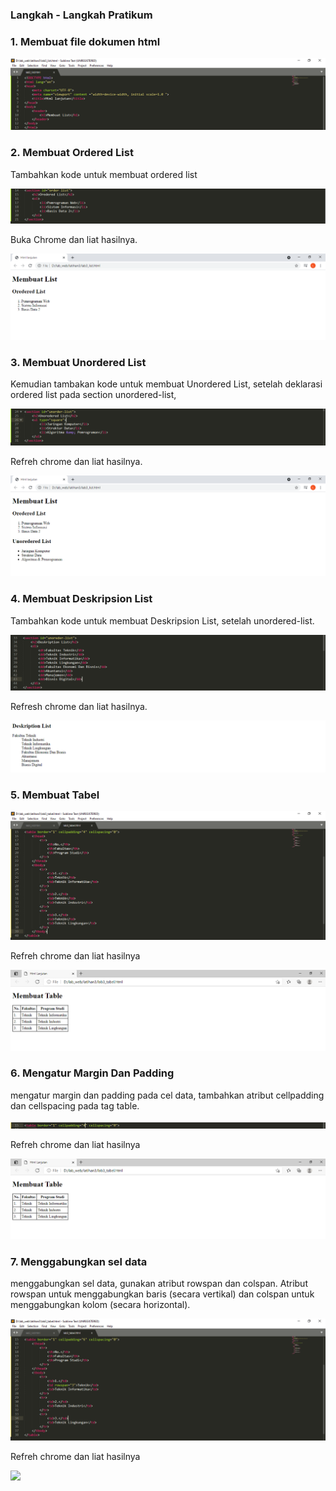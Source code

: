 ### Langkah - Langkah Pratikum

### 1. Membuat file dokumen html

![](Photo/1.PNG)

### 2. Membuat Ordered List
Tambahkan kode untuk membuat ordered list

![](Photo/2.PNG)

Buka Chrome dan liat hasilnya.

![](Photo/3.PNG)

### 3. Membuat Unordered List
Kemudian tambakan kode untuk membuat Unordered List, setelah deklarasi ordered list pada
section unordered-list,

![](Photo/4.PNG)

Refreh chrome dan liat hasilnya.

![](Photo/5.PNG)

### 4. Membuat Deskripsion List
Tambahkan kode untuk membuat Deskripsion List, setelah unordered-list.

![](Photo/6.PNG)

Refresh chrome dan liat hasilnya.

![](Photo/7.PNG)

### 5. Membuat Tabel

![](Photo/9.PNG)

Refreh chrome dan liat hasilnya

![](Photo/10.PNG)

### 6. Mengatur Margin Dan Padding
mengatur margin dan padding pada cel data, tambahkan atribut cellpadding dan
cellspacing pada tag table.

![](Photo/11.PNG)

Refreh chrome dan liat hasilnya

![](Photo/10.PNG)

### 7. Menggabungkan sel data
menggabungkan sel data, gunakan atribut rowspan dan colspan. Atribut rowspan untuk
menggabungkan baris (secara vertikal) dan colspan untuk menggabungkan kolom (secara
horizontal).

![](Photo/12.PNG)

Refreh chrome dan liat hasilnya

![](Photo13.PNG)






